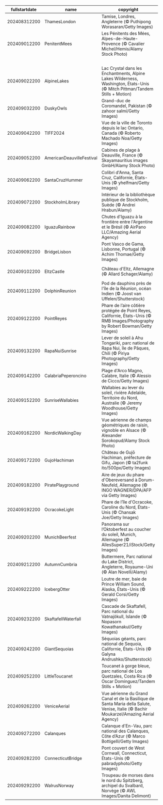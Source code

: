 |fullstartdate|name|copyright|title|image|
|--|--|--|--|--|
202408312200|ThamesLondon|Tamise, Londres, Angleterre (© Puthipong Worasaran/Getty Images)|Au flux de la mémoire britannique|![](/fr-FR/2024/09/202408312200ThamesLondon.jpg)|
202409012200|PenitentMees|Les Pénitents des Mées, Alpes-de-Haute-Provence (© Cavalier Michel/Hemis/Alamy Stock Photo)|Les Géants de la Haute-Provence|![](/fr-FR/2024/09/202409012200PenitentMees.jpg)|
||||![](/fr-FR/2024/09/.jpg)|
202409022200|AlpineLakes|Lac Crystal dans les Enchantments, Alpine Lakes Wilderness, Washington, États-Unis (© Mitch Pittman/Tandem Stills + Motion)|Une beauté intacte comme au premier jour|![](/fr-FR/2024/09/202409022200AlpineLakes.jpg)|
202409032200|DuskyOwls|Grand-duc de Coromandel, Pakistan (© zahoor salmi/Getty Images)|Les seigneurs de la nuit|![](/fr-FR/2024/09/202409032200DuskyOwls.jpg)|
202409042200|TIFF2024|Vue de la ville de Toronto depuis le lac Ontario, Canada (© Roberto Machado Noa/Getty Images)|Clap, moteur, ça tourne !|![](/fr-FR/2024/09/202409042200TIFF2024.jpg)|
202409052200|AmericanDeauvilleFestival|Cabines de plage à Deauville, France (© Skayamauritius images GmbH/Alamy Stock Photo)|Moteur… action !|![](/fr-FR/2024/09/202409052200AmericanDeauvilleFestival.jpg)|
202409062200|SantaCruzHummer|Colibri d'Anna, Santa Cruz, Californie, États-Unis (© yhelfman/Getty Images)|En chantant...|![](/fr-FR/2024/09/202409062200SantaCruzHummer.jpg)|
202409072200|StockholmLibrary|Intérieur de la bibliothèque publique de Stockholm, Suède (© Andrei Hrabun/Alamy)|Un chapitre qui s’écrit ensemble|![](/fr-FR/2024/09/202409072200StockholmLibrary.jpg)|
202409082200|IguazuRainbow|Chutes d'Iguazu à la frontière entre l'Argentine et le Brésil (© AirPano LLC/Amazing Aerial Agency)|Quand les arcs-en-ciel s’en mêlent|![](/fr-FR/2024/09/202409082200IguazuRainbow.jpg)|
202409092200|BridgeLisbon|Pont Vasco de Gama, Lisbonne, Portugal (© Achim Thomae/Getty Images)|De l’horizon à la mer|![](/fr-FR/2024/09/202409092200BridgeLisbon.jpg)|
202409102200|EltzCastle|Château d'Eltz, Allemagne (© Allard Schager/Alamy)|Château d’Eltz, Allemagne|![](/fr-FR/2024/09/202409102200EltzCastle.jpg)|
202409112200|DolphinReunion|Pod de dauphins près de l'île de la Réunion, océan Indien (© Joost van Uffelen/Shutterstock)|Le grand bleu|![](/fr-FR/2024/09/202409112200DolphinReunion.jpg)|
202409122200|PointReyes|Phare de l’aire côtière protégée de Point Reyes, Californie, États-Unis (© RMB Images/Photography by Robert Bowman/Getty Images)|Un havre de paix et de nature|![](/fr-FR/2024/09/202409122200PointReyes.jpg)|
202409132200|RapaNuiSunrise|Lever de soleil à Ahu Tongariki, parc national de Rapa Nui, île de Pâques, Chili (© Piriya Photography/Getty Images)|De bon moaï-tin|![](/fr-FR/2024/09/202409132200RapaNuiSunrise.jpg)|
202409142200|CalabriaPeperoncino|Plage d'Arco Magno, Calabre, Italie (© Alessio de Cicco/Getty Images)|Rouge piment et bleu azur|![](/fr-FR/2024/09/202409142200CalabriaPeperoncino.jpg)|
202409152200|SunriseWallabies|Wallabies au lever du soleil, rivière Adelaïde, Territoire du Nord, Australie (© Jeremy Woodhouse/Getty Images)|Au saut du lit|![](/fr-FR/2024/09/202409152200SunriseWallabies.jpg)|
202409162200|NordicWalkingDay|Vue aérienne de champs géométriques de raisin, vignoble en Alsace (© Alexander Sorokopud/Alamy Stock Photo)|En marche !|![](/fr-FR/2024/09/202409162200NordicWalkingDay.jpg)|
202409172200|GujoHachiman|Château de Gujō Hachiman, préfecture de Gifu, Japon (© ta2funk ito/500px/Getty Images)|Le château dans les nuages|![](/fr-FR/2024/09/202409172200GujoHachiman.jpg)|
202409182200|PiratePlayground|Aire de jeux du phare d'Obereversand à Dorum-Neufeld, Allemagne (© INGO WAGNER/DPA/AFP via Getty Images)|En avant, moussaillons !|![](/fr-FR/2024/09/202409182200PiratePlayground.jpg)|
202409192200|OcracokeLight|Phare de l’île d'Ocracoke, Caroline du Nord, États-Unis (© Chansak Joe/Getty Images)|L'ultime refuge des flibustiers|![](/fr-FR/2024/09/202409192200OcracokeLight.jpg)|
202409202200|MunichBeerfest|Panorama sur l’Oktoberfest au coucher du soleil, Munich, Allemagne (© AllesSuper21/iStock/Getty Images)|Le paradis des lève-chopes !|![](/fr-FR/2024/09/202409202200MunichBeerfest.jpg)|
202409212200|AutumnCumbria|Buttermere, Parc national du Lake District, Angleterre, Royaume-Uni (© Alan Novelli/Alamy)|Symphonie de couleurs automnales|![](/fr-FR/2024/09/202409212200AutumnCumbria.jpg)|
202409222200|IcebergOtter|Loutre de mer, baie de Prince William Sound, Alaska, États-Unis (© Gerald Corsi/Getty Images)|La gardienne des océans|![](/fr-FR/2024/09/202409222200IcebergOtter.jpg)|
202409232200|SkaftafellWaterfall|Cascade de Skaftafell, Parc national du Vatnajökull, Islande  (© Nopasorn Kowathanakul/Getty Images)|La perle islandaise|![](/fr-FR/2024/09/202409232200SkaftafellWaterfall.jpg)|
202409242200|GiantSequoias|Séquoias géants, parc national de Sequoia, Californie, États-Unis (© Galyna Andrushko/Shutterstock)|Le royaume des géants|![](/fr-FR/2024/09/202409242200GiantSequoias.jpg)|
202409252200|LittleToucanet|Toucanet à gorge bleue, parc national de Los Quetzales, Costa Rica (© Oscar Dominguez/Tandem Stills + Motion)|C’est qui le plus beau ?|![](/fr-FR/2024/09/202409252200LittleToucanet.jpg)|
202409262200|VeniceAerial|Vue aérienne du Grand Canal et de la Basilique de Santa Maria della Salute, Venise, Italie (© Bachir Moukarzel/Amazing Aerial Agency)|La ville aux reflets éternels|![](/fr-FR/2024/09/202409262200VeniceAerial.jpg)|
202409272200|Calanques|Calanque d'En-Vau, parc national des Calanques, Côte d’Azur (© Marco Bottigelli/Getty Images)|Un paradis de roches et de mer|![](/fr-FR/2024/09/202409272200Calanques.jpg)|
202409282200|ConnecticutBridge|Pont couvert de West Cornwall, Connecticut, États-Unis (© pabradyphoto/Getty Images)|Connecter le Connecticut|![](/fr-FR/2024/09/202409282200ConnecticutBridge.jpg)|
202409292200|WalrusNorway|Troupeau de morses dans le nord du Spitzberg, archipel du Svalbard, Norvège (© AWL Images/Danita Delimont)|Silence, ça pose !|![](/fr-FR/2024/09/202409292200WalrusNorway.jpg)|
